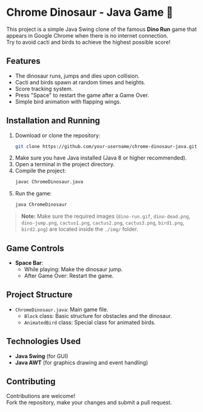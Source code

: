 # Chrome Dinosaur - Java Game 🦖

This project is a simple Java Swing clone of the famous **Dino Run** game that appears in Google Chrome when there is no internet connection.  
Try to avoid cacti and birds to achieve the highest possible score!

## Features
- The dinosaur runs, jumps and dies upon collision.
- Cacti and birds spawn at random times and heights.
- Score tracking system.
- Press "Space" to restart the game after a Game Over.
- Simple bird animation with flapping wings.
  
## Installation and Running
1. Download or clone the repository:
   ```bash
   git clone https://github.com/your-username/chrome-dinosaur-java.git
   ```
2. Make sure you have Java installed (Java 8 or higher recommended).
3. Open a terminal in the project directory.
4. Compile the project:
   ```bash
   javac ChromeDinosaur.java
   ```
5. Run the game:
   ```bash
   java ChromeDinosaur
   ```

> **Note:** Make sure the required images (`dino-run.gif`, `dino-dead.png`, `dino-jump.png`, `cactus1.png`, `cactus2.png`, `cactus3.png`, `bird1.png`, `bird2.png`) are located inside the `./img/` folder.

## Game Controls
- **Space Bar**:
  - While playing: Make the dinosaur jump.
  - After Game Over: Restart the game.

## Project Structure
- `ChromeDinosaur.java`: Main game file.
  - `Block` class: Basic structure for obstacles and the dinosaur.
  - `AnimatedBird` class: Special class for animated birds.

## Technologies Used
- **Java Swing** (for GUI)
- **Java AWT** (for graphics drawing and event handling)

## Contributing
Contributions are welcome!  
Fork the repository, make your changes and submit a pull request.
